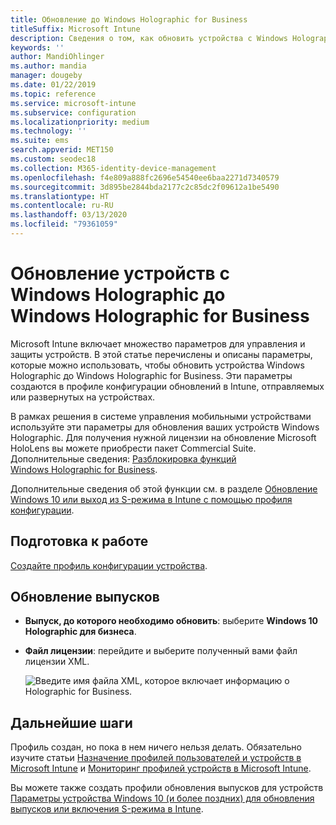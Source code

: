 ```yaml
---
title: Обновление до Windows Holographic for Business
titleSuffix: Microsoft Intune
description: Сведения о том, как обновить устройства с Windows Holographic и перевести их на Windows Holographic for Business
keywords: ''
author: MandiOhlinger
ms.author: mandia
manager: dougeby
ms.date: 01/22/2019
ms.topic: reference
ms.service: microsoft-intune
ms.subservice: configuration
ms.localizationpriority: medium
ms.technology: ''
ms.suite: ems
search.appverid: MET150
ms.custom: seodec18
ms.collection: M365-identity-device-management
ms.openlocfilehash: f4e809a888fc2696e54540ee6baa2271d7340579
ms.sourcegitcommit: 3d895be2844bda2177c2c85dc2f09612a1be5490
ms.translationtype: HT
ms.contentlocale: ru-RU
ms.lasthandoff: 03/13/2020
ms.locfileid: "79361059"
---
```

# <a name="upgrade-devices-running-windows-holographic-to-windows-holographic-for-business"></a>Обновление устройств с Windows Holographic до Windows Holographic for Business

Microsoft Intune включает множество параметров для управления и защиты устройств. В этой статье перечислены и описаны параметры, которые можно использовать, чтобы обновить устройства Windows Holographic до Windows Holographic for Business. Эти параметры создаются в профиле конфигурации обновлений в Intune, отправляемых или развернутых на устройствах.

В рамках решения в системе управления мобильными устройствами используйте эти параметры для обновления ваших устройств Windows Holographic. Для получения нужной лицензии на обновление Microsoft HoloLens вы можете приобрести пакет Commercial Suite. Дополнительные сведения: [Разблокировка функций Windows Holographic for Business](https://docs.microsoft.com/hololens/hololens1-upgrade-enterprise).

Дополнительные сведения об этой функции см. в разделе [Обновление Windows 10 или выход из S-режима в Intune с помощью профиля конфигурации](edition-upgrade-configure-windows-10.md).

## <a name="before-you-begin"></a>Подготовка к работе

[Создайте профиль конфигурации устройства](edition-upgrade-configure-windows-10.md#create-the-profile).

## <a name="edition-upgrade"></a>Обновление выпусков

- **Выпуск, до которого необходимо обновить**: выберите **Windows 10 Holographic для бизнеса**.
- **Файл лицензии**: перейдите и выберите полученный вами файл лицензии XML.

  ![Введите имя файла XML, которое включает информацию о Holographic for Business.](./media/holographic-upgrade/Holographic-edition-upgrade.png)
 
## <a name="next-steps"></a>Дальнейшие шаги

Профиль создан, но пока в нем ничего нельзя делать. Обязательно изучите статьи [Назначение профилей пользователей и устройств в Microsoft Intune](device-profile-assign.md) и [Мониторинг профилей устройств в Microsoft Intune](device-profile-monitor.md).

Вы можете также создать профили обновления выпусков для устройств [Параметры устройства Windows 10 (и более поздних) для обновления выпусков или включения S-режима в Intune](edition-upgrade-windows-settings.md).
